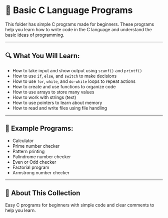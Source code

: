 # 🧾 Basic C Language Programs

This folder has simple C programs made for beginners. These programs help you learn how to write code in the C language and understand the basic ideas of programming.

--------

## 🔍 What You Will Learn:

- How to take input and show output using `scanf()` and `printf()`
- How to use `if`, `else`, and `switch` to make decisions
- How to use `for`, `while`, and `do-while` loops to repeat actions
- How to create and use functions to organize code
- How to use arrays to store many values
- How to work with strings (text)
- How to use pointers to learn about memory
- How to read and write files using file handling

--------

## 📌 Example Programs:

- Calculator  
- Prime number checker  
- Pattern printing  
- Palindrome number checker  
- Even or Odd checker  
- Factorial program  
- Armstrong number checker 

--------

## 📁 About This Collection

Easy C programs for beginners with simple code and clear comments to help you learn.

